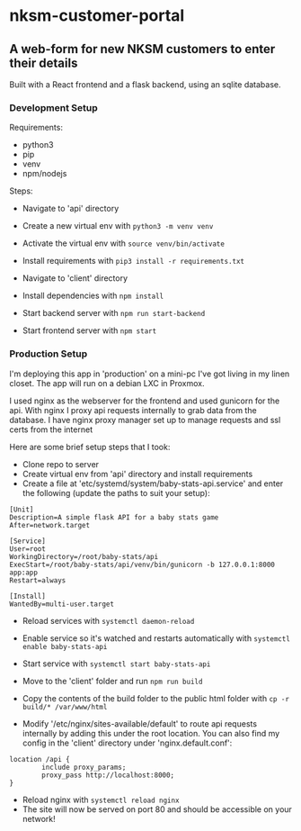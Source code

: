 # nksm-customer-portal

## A web-form for new NKSM customers to enter their details

Built with a React frontend and a flask backend, using an sqlite database. 

### Development Setup

Requirements:

- python3
- pip
- venv
- npm/nodejs

Steps:

- Navigate to 'api' directory
- Create a new virtual env with `python3 -m venv venv`
- Activate the virtual env with `source venv/bin/activate`
- Install requirements with `pip3 install -r requirements.txt`

- Navigate to 'client' directory
- Install dependencies with `npm install`

- Start backend server with `npm run start-backend`
- Start frontend server with `npm start`

### Production Setup

I'm deploying this app in 'production' on a mini-pc I've got living in my linen closet. The app will run on a debian LXC in Proxmox.

I used nginx as the webserver for the frontend and used gunicorn for the api. With nginx I proxy api requests internally to grab data from the database. I have nginx proxy manager set up to manage requests and ssl certs from the internet

Here are some brief setup steps that I took:

- Clone repo to server
- Create virtual env from 'api' directory and install requirements
- Create a file at 'etc/systemd/system/baby-stats-api.service' and enter the following (update the paths to suit your setup):
```               
[Unit]
Description=A simple flask API for a baby stats game
After=network.target

[Service]
User=root
WorkingDirectory=/root/baby-stats/api
ExecStart=/root/baby-stats/api/venv/bin/gunicorn -b 127.0.0.1:8000 app:app
Restart=always

[Install]
WantedBy=multi-user.target
```
- Reload services with `systemctl daemon-reload`
- Enable service so it's watched and restarts automatically with `systemctl enable baby-stats-api`
- Start service with `systemctl start baby-stats-api`

- Move to the 'client' folder and run `npm run build` 
- Copy the contents of the build folder to the public html folder with `cp -r build/* /var/www/html`
- Modify '/etc/nginx/sites-available/default' to route api requests internally by adding this under the root location. You can also find my config in the 'client' directory under 'nginx.default.conf':
```
location /api {
        include proxy_params;
        proxy_pass http://localhost:8000;
}
```
- Reload nginx with `systemctl reload nginx`
- The site will now be served on port 80 and should be accessible on your network!
